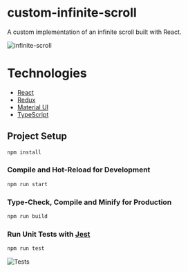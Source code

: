 # custom-infinite-scroll

A custom implementation of an infinite scroll built with React.

![infinite-scroll](https://user-images.githubusercontent.com/33903713/199239272-a7f2d69b-c1f9-472c-b094-326a7431ec56.gif)

# Technologies

- [React](https://reactjs.org/)
- [Redux](https://redux.js.org/)
- [Material UI](https://mui.com/)
- [TypeScript](https://www.typescriptlang.org/)

## Project Setup

```sh
npm install
```

### Compile and Hot-Reload for Development

```sh
npm run start
```

### Type-Check, Compile and Minify for Production

```sh
npm run build
```

### Run Unit Tests with [Jest](https://jestjs.io/)

```sh
npm run test
```

![Tests](https://user-images.githubusercontent.com/33903713/199241003-02e3c094-5a28-4eb8-884c-467e129afb55.png)
